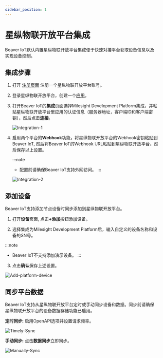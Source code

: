 ```yaml
---
sidebar_position: 1
---
```


# 星纵物联开放平台集成

Beaver IoT默认内置星纵物联开放平台集成便于快速对接平台获取设备信息以及实现设备控制。

## 集成步骤

1. 打开 [注册页面](https://account.milesight.com/register) 注册一个星纵物联开放平台账号。

2. 登录星纵物联开放平台，创建一个[应用](https://www.milesight.com/docs/zh-cn/development-platform/user-guide/create-an-application.html)。

3. 打开Beaver IoT的**集成**页面选择Milesight Development Platform集成，并粘贴星纵物联开放平台里应用的认证信息（服务器地址，客户端ID和客户端密钥），然后点击**连接**。

   ![Integration-1](/img/zh/integration-1.png)

4. 启用两个平台的**Webhook**功能，将星纵物联开放平台的Webhook密钥粘贴到Beaver IoT, 然后将Beaver IoT的Webhook URL粘贴到星纵物联开放平台，然后保存以上设置。

   :::note

   - 配置前请确保Beaver IoT支持外网访问。
     :::

   ![Integration-2](/img/zh/integration-2.png)




## 添加设备

Beaver IoT支持添加节点设备时同步添加到星纵物联开放平台。

1. 打开**设备**页面, 点击<b>+添加</b>按钮添加设备。

2. 选择集成为Milesight Development Platform后，输入自定义的设备名称和设备的SN号。

:::note

- Beaver IoT不支持添加演示设备。
  :::

3. 点击**确认**保存上述设置。

![Add-platform-device](/img/zh/integration-platform-add-end-device.png)



## 同步平台数据

Beaver IoT支持从星纵物联开放平台定时或手动同步设备和数据。同步前请确保星纵物联开放平台的设备数据存储功能已启用。

**定时同步:** 启用OpenAPI选项并设置请求频率。

![Timely-Sync](/img/zh/timely-sync-data.png)

**手动同步:** 点击**数据同步**立即同步。

![Manually-Sync](/img/zh/manually-sync-data.png)


